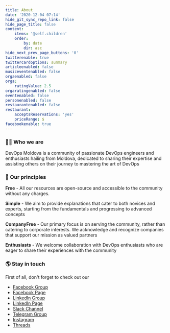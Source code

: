 ```yaml
---
title: About
date: '2020-12-04 07:14'
hide_git_sync_repo_link: false
hide_page_title: false
content:
    items: '@self.children'
    order:
        by: date
        dir: asc
hide_next_prev_page_buttons: '0'
twitterenable: true
twittercardoptions: summary
articleenabled: false
musiceventenabled: false
orgaenabled: false
orga:
    ratingValue: 2.5
orgaratingenabled: false
eventenabled: false
personenabled: false
restaurantenabled: false
restaurant:
    acceptsReservations: 'yes'
    priceRange: $
facebookenable: true
---
```


### 🙋‍♀️ Who we are

DevOps Moldova is a community of passionate DevOps engineers and enthusiasts hailing from Moldova, dedicated to sharing their expertise and assisting others on their journey to mastering the art of DevOps

### 🍿 Our principles

**Free** - All our resources are open-source and accessible to the community without any charges.

**Simple** - We aim to provide explanations that cater to both novices and experts, starting from the fundamentals and progressing to advanced concepts

**CompanyFree** - Our primary focus is on serving the community, rather than catering to corporate interests. We acknowledge and recognize companies that support our mission as valued partners

**Enthusiasts** - We welcome collaboration with DevOps enthusiasts who are eager to share their experiences with the community

### 🌎 Stay in touch

First of all, don't forget to check out our
* [Facebook Group](https://www.facebook.com/groups/devops.md/)
* [Facebook Page](https://www.facebook.com/devops.md/)
* [LinkedIn Group](https://www.linkedin.com/groups/13527841/)
* [LinkedIn Page](https://www.linkedin.com/company/devops-moldova/)
* [Slack Channel](https://join.slack.com/t/devopsmd/shared_invite/zt-4ohkqths-get_wPjSSrYgTtIybwez0g)
* [Telegram Group](https://t.me/+tqp4aRgys_NjMWEy)
* [Instagram](https://www.instagram.com/devops.md/)
* [Threads](https://www.threads.net/@devops.md)